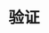 <!--
 * @Author: shgopher shgopher@gmail.com
 * @Date: 2024-12-07 14:31:10
 * @LastEditors: shgopher shgopher@gmail.com
 * @LastEditTime: 2024-12-07 14:39:04
 * @FilePath: /luban/系统设计基础/架构安全性/架构安全性/验证/README.md
 * @Description: 
 * 
 * Copyright (c) 2024 by shgopher, All Rights Reserved. 
-->
# 验证
